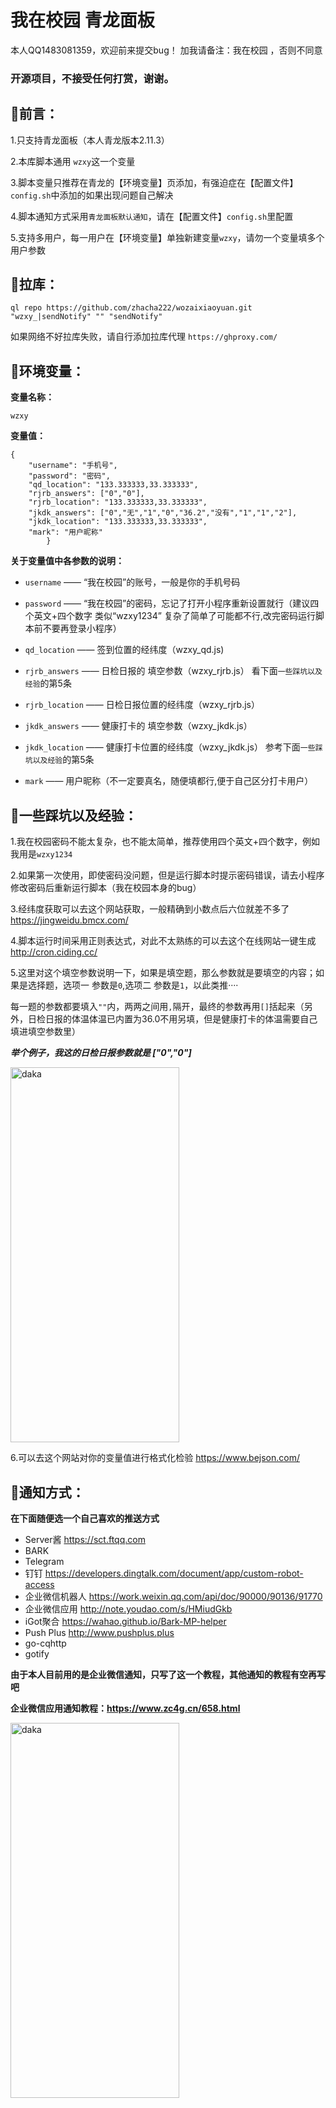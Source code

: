# 我在校园 青龙面板

本人QQ1483081359，欢迎前来提交bug！  加我请备注：我在校园 ，否则不同意

### **开源项目，不接受任何打赏，谢谢。**

## 📌前言：

1.只支持青龙面板（本人青龙版本2.11.3）

2.本库脚本通用 `wzxy`这一个变量

3.脚本变量只推荐在青龙的【环境变量】页添加，有强迫症在【配置文件】`config.sh`中添加的如果出现问题自己解决

4.脚本通知方式采用`青龙面板默认通知`，请在【配置文件】`config.sh`里配置

5.支持多用户，每一用户在【环境变量】单独新建变量`wzxy`，请勿一个变量填多个用户参数

## 📍拉库：

```
ql repo https://github.com/zhacha222/wozaixiaoyuan.git  "wzxy_|sendNotify" "" "sendNotify"
```
如果网络不好拉库失败，请自行添加拉库代理 `https://ghproxy.com/`

## 🔎环境变量：

**变量名称：**
```
wzxy
```
**变量值：**
```
{
    "username": "手机号",
    "password": "密码",
    "qd_location": "133.333333,33.333333",
    "rjrb_answers": ["0","0"],
    "rjrb_location": "133.333333,33.333333",
    "jkdk_answers": ["0","无","1","0","36.2","没有","1","1","2"],
    "jkdk_location": "133.333333,33.333333",
    "mark": "用户昵称"
        }
```


**关于变量值中各参数的说明：**

 * `username` —— “我在校园”的账号，一般是你的手机号码
 * `password` —— “我在校园”的密码，忘记了打开小程序重新设置就行（建议四个英文+四个数字 类似“wzxy1234” 复杂了简单了可能都不行,改完密码运行脚本前不要再登录小程序）

 * `qd_location` —— 签到位置的经纬度（wzxy_qd.js)

 * `rjrb_answers` —— 日检日报的 填空参数（wzxy_rjrb.js） 看下面`一些踩坑以及经验`的第5条
 
 * `rjrb_location` —— 日检日报位置的经纬度（wzxy_rjrb.js）

 * `jkdk_answers` —— 健康打卡的 填空参数（wzxy_jkdk.js） 
 
 * `jkdk_location` —— 健康打卡位置的经纬度（wzxy_jkdk.js） 参考下面`一些踩坑以及经验`的第5条

 * `mark` —— 用户昵称（不一定要真名，随便填都行,便于自己区分打卡用户）

## 📝一些踩坑以及经验：

1.我在校园密码不能太复杂，也不能太简单，推荐使用四个英文+四个数字，例如我用是`wzxy1234`

2.如果第一次使用，即使密码没问题，但是运行脚本时提示密码错误，请去小程序修改密码后重新运行脚本（我在校园本身的bug）

3.经纬度获取可以去这个网站获取，一般精确到小数点后六位就差不多了 
https://jingweidu.bmcx.com/

4.脚本运行时间采用正则表达式，对此不太熟练的可以去这个在线网站一键生成 http://cron.ciding.cc/

5.这里对这个填空参数说明一下，如果是填空题，那么参数就是要填空的内容；如果是选择题，选项一 参数是`0`,选项二 参数是`1`，以此类推····
 
  每一题的参数都要填入`""`内，两两之间用`,`隔开，最终的参数再用`[]`括起来（另外，日检日报的体温体温已内置为36.0不用另填，但是健康打卡的体温需要自己填进填空参数里）
 
  ***举个例子，我这的日检日报参数就是 ["0","0"]***
 
 <img src="https://ghproxy.com/https://raw.githubusercontent.com/zhacha222/wozaixiaoyuan/main/jpg/Screenshot_2022_0730_200049.jpg" width="270px" height="600px" alt="daka" align=center>
 
 6.可以去这个网站对你的变量值进行格式化检验 https://www.bejson.com/
 
## 🔔通知方式：

**在下面随便选一个自己喜欢的推送方式**

* Server酱  https://sct.ftqq.com
* BARK 
* Telegram 
* 钉钉  https://developers.dingtalk.com/document/app/custom-robot-access
* 企业微信机器人  https://work.weixin.qq.com/api/doc/90000/90136/91770
* 企业微信应用  http://note.youdao.com/s/HMiudGkb
* iGot聚合  https://wahao.github.io/Bark-MP-helper
* Push Plus  http://www.pushplus.plus
* go-cqhttp 
* gotify


**由于本人目前用的是企业微信通知，只写了这一个教程，其他通知的教程有空再写吧**

**企业微信应用通知教程：https://www.zc4g.cn/658.html**

<img src="https://cdn.jsdelivr.net/gh/zhacha222/wozaixiaoyuan@e149d21fd4ae3e8cfef8654708c2fbe6fb54a17f/jpg/A97F963D4799767B81EDDD73A763BF19.jpg" width="270px" height="600px" alt="daka" align=center>



